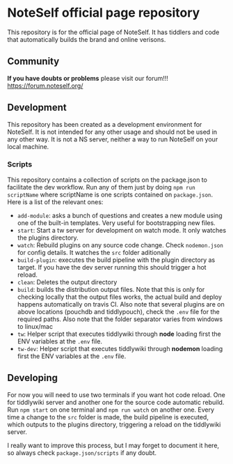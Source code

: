# NoteSelf official page repository
This repository is for the official page of NoteSelf.
It has tiddlers and code that automatically builds the brand and online verisons.

## Community
**If you have doubts or problems** please visit our forum!!! https://forum.noteself.org/

## Development

This repository has been created as a development environment for NoteSelf. It is not intended for any other usage and should not be used in any other way. It is not a NS server, neither a way to run NoteSelf on your local machine.

### Scripts

This repository contains a collection of scripts on the package.json to facilitate the dev workflow.
Run any of them just by doing `npm run scriptName` where scriptName is one scripts contained on `package.json`.
Here is a list of the relevant ones:

- `add-module`: asks a bunch of questions and creates a new module using one of the built-in templates. Very useful for bootstrapping new files.
- `start`: Start a tw server for development on watch mode. It only watches the plugins directory.
- `watch`: Rebuild plugins on any source code change. Check `nodemon.json` for config details. It watches the `src` folder aditionally
- `build-plugin`: executes the build pipeline with the plugin directory as target. If you have the dev server running this should trigger a hot reload.
- `clean`: Deletes the output directory
- `build`: builds the distribution output files. Note that this is only for checking locally that the output files works, the actual build and deploy happens automatically on travis CI. Also note that several plugins are on above locations (pouchdb and tiddlypouch), check the `.env` file for the required paths. Also note that the folder separator varies from windows to linux/mac
- `tw`: Helper script that executes tiddlywiki through **node** loading first the ENV variables at the `.env` file.
- `tw-dev`: Helper script that executes tiddlywiki through **nodemon** loading first the ENV variables at the `.env` file.

## Developing
For now you will need to use two terminals if you want hot code reload. One for tiddlywiki server and another one for the source code automatic rebuild.
Run `npm start` on one terminal and `npm run watch` on another one.
Every time a change to the `src` folder is made, the build pipeline is executed, which outputs to the plugins directory, triggering a reload on the tiddlywiki server.

I really want to improve this process, but I may forget to document it here, so always check `package.json/scripts` if any doubt.